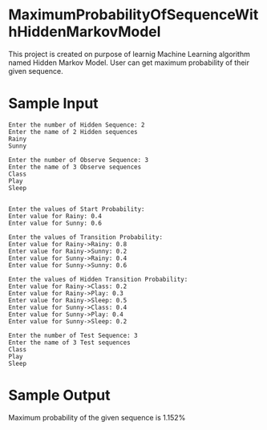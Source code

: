 # MaximumProbabilityOfSequenceWithHiddenMarkovModel
This project is created on purpose of learnig Machine Learning algorithm named Hidden Markov Model. User can get maximum probability of their given sequence.

# Sample Input
```
Enter the number of Hidden Sequence: 2
Enter the name of 2 Hidden sequences
Rainy
Sunny

Enter the number of Observe Sequence: 3
Enter the name of 3 Observe sequences
Class
Play
Sleep


Enter the values of Start Probability: 
Enter value for Rainy: 0.4
Enter value for Sunny: 0.6

Enter the values of Transition Probability: 
Enter value for Rainy->Rainy: 0.8
Enter value for Rainy->Sunny: 0.2
Enter value for Sunny->Rainy: 0.4
Enter value for Sunny->Sunny: 0.6

Enter the values of Hidden Transition Probability: 
Enter value for Rainy->Class: 0.2
Enter value for Rainy->Play: 0.3
Enter value for Rainy->Sleep: 0.5
Enter value for Sunny->Class: 0.4
Enter value for Sunny->Play: 0.4
Enter value for Sunny->Sleep: 0.2

Enter the number of Test Sequence: 3
Enter the name of 3 Test sequences
Class
Play
Sleep
```


# Sample Output
Maximum probability of the given sequence is 1.152%
